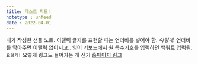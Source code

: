 ```yaml
---
title: 테스트 피드!
notetype : unfeed
date : 2022-04-01
---
```


내가 작성한 샘플 노트. 이탤릭 글자를 표현할 때는 언더바를 넣어야 함.
_이렇게._ 언더바를 막아주면 이탤릭 없어지고.. 영어 키보드에서 원 특수기호를 입력하면 백쿼트 입력됨. `요렇게!` 
요렇게 링크도 들어가는 게 신기
<a href="../posts/how-to">홈페이지 링크</a>
